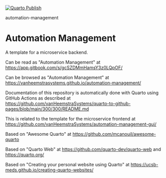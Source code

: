 [![Quarto Publish](https://github.com/vanHeemstraSystems/automation-management/actions/workflows/publish.yml/badge.svg)](https://github.com/vanHeemstraSystems/automation-management/actions/workflows/publish.yml)

automation-management
# Automation Management

A template for a microservice backend.

Can be read as "Automation Management" at https://app.gitbook.com/s/gcSZDMmHamsY3z0LQpOF/

Can be browsed as "Automation Management" at https://vanheemstrasystems.github.io/automation-management/

Documentation of this repository is automatically done with Quarto using GitHub Actions as described at https://github.com/vanHeemstraSystems/quarto-to-github-pages/blob/main/300/300/README.md

This is related to the template for the microservice frontend at https://github.com/vanHeemstraSystems/automation-management-gui/

Based on "Awesome Quarto" at https://github.com/mcanouil/awesome-quarto

Based on "Quarto Web" at https://github.com/quarto-dev/quarto-web and https://quarto.org/

Based on "Creating your personal website using Quarto" at https://ucsb-meds.github.io/creating-quarto-websites/
